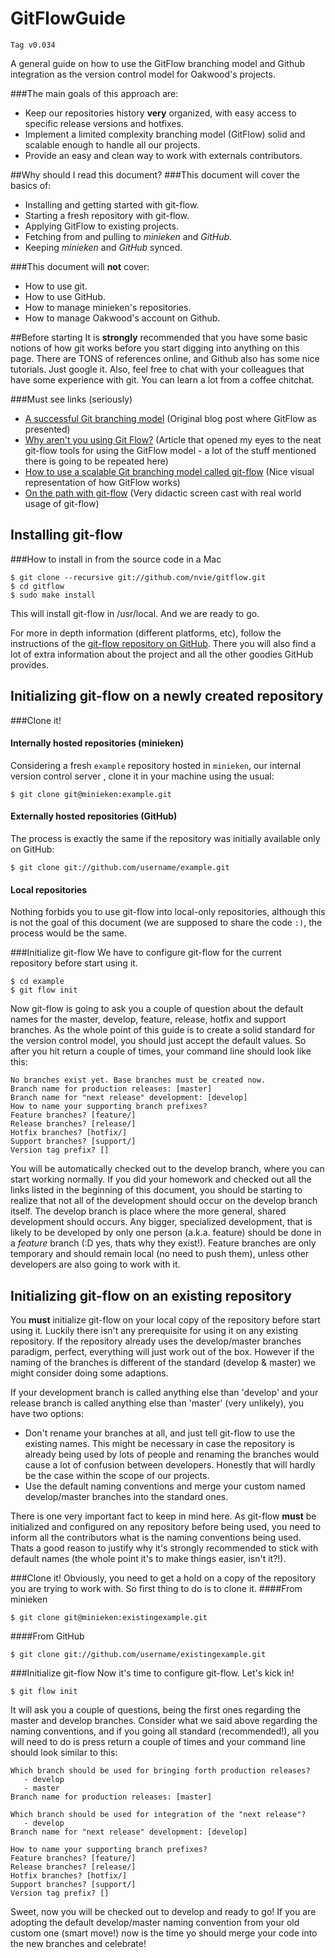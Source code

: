 GitFlowGuide
============
`Tag v0.034`

A general guide on how to use the GitFlow branching model and Github integration as the version control model for Oakwood's projects.

###The main goals of this approach are:
* Keep our repositories history **very** organized, with easy access to specific release versions and hotfixes.
* Implement a limited complexity branching model (GitFlow) solid and scalable enough to handle all our projects.
* Provide an easy and clean way to work with externals contributors.

##Why should I read this document?
###This document will cover the basics of:
* Installing and getting started with git-flow.
* Starting a fresh repository with git-flow.
* Applying GitFlow to existing projects.
* Fetching from and pulling to *minieken* and *GitHub*.
* Keeping *minieken* and *GitHub* synced.

###This document will **not** cover:
* How to use git.
* How to use GitHub.
* How to manage minieken's repositories.
* How to manage Oakwood's account on Github.

##Before starting
It is **strongly** recommended that you have some basic notions of how git works before you start digging into anything on this page.
There are TONS of references online, and Github also has some nice tutorials. Just google it.
Also, feel free to chat with your colleagues that have some experience with git. You can learn a lot from a coffee chitchat.

###Must see links (seriously)
* [A successful Git branching model](http://nvie.com/posts/a-successful-git-branching-model/) (Original blog post where GitFlow as presented)
* [Why aren't you using Git Flow?](http://jeffkreeftmeijer.com/2010/why-arent-you-using-git-flow/) (Article that opened my eyes to the neat git-flow tools for using the GitFlow model - a lot of the stuff mentioned there is going to be repeated here)
* [How to use a scalable Git branching model called git-flow](http://buildamodule.com/video/change-management-and-version-control-deploying-releases-features-and-fixes-with-git-how-to-use-a-scalable-git-branching-model-called-gitflow) (Nice visual representation of how GitFlow works)
* [On the path with git-flow](http://codesherpas.com/screencasts/on_the_path_gitflow.mov) (Very didactic screen cast with real world usage of git-flow)

Installing git-flow
-------------------
###How to install in from the source code in a Mac
````
$ git clone --recursive git://github.com/nvie/gitflow.git
$ cd gitflow
$ sudo make install
````
This will install git-flow in /usr/local. And we are ready to go.

For more in depth information (different platforms, etc), follow the instructions of the [git-flow repository on GitHub](https://github.com/nvie/gitflow). There you will also find a lot of extra information about the project and all the other goodies GitHub provides.

Initializing git-flow on a newly created repository
---------------------------------------------------
###Clone it!
#### Internally hosted repositories (minieken)
Considering a fresh `example` repository hosted in `minieken`, our internal version control server , clone it in your machine using the usual:

````
$ git clone git@minieken:example.git
````

#### Externally hosted repositories (GitHub)
The process is exactly the same if the repository was initially available only on GitHub: 

````
$ git clone git://github.com/username/example.git
````

#### Local repositories
Nothing forbids you to use git-flow into local-only repositories, although this is not the goal of this document (we are supposed to share the code `:)`, the process would be the same. 

###Initialize git-flow
We have to configure git-flow for the current repository before start using it.

````
$ cd example
$ git flow init
````

Now git-flow is going to ask you a couple of question about the default names for the master, develop, feature, release, hotfix and support branches. As the whole point of this guide is to create a solid standard for the version control model, you should just accept the default values.
So after you hit return a couple of times, your command line should look like this:

````
No branches exist yet. Base branches must be created now.
Branch name for production releases: [master] 
Branch name for "next release" development: [develop] 
How to name your supporting branch prefixes?
Feature branches? [feature/] 
Release branches? [release/] 
Hotfix branches? [hotfix/] 
Support branches? [support/] 
Version tag prefix? []
````

You will be automatically checked out to the develop branch, where you can start working normally.
If you did your homework and checked out all the links listed in the beginning of this document, you should be starting to realize that not all of the development should occur on the develop branch itself. The develop branch is place where the more general, shared development should occurs. 
Any bigger, specialized development, that is likely to be developed by only one person (a.k.a. feature) should be done in a *feature* branch (:D yes, thats why they exist!). Feature branches are only temporary and should remain local (no need to push them), unless other developers are also going to work with it.

Initializing git-flow on an existing repository
-----------------------------------------------
You **must** initialize git-flow on your local copy of the repository before start using it. Luckily there isn't any prerequisite for using it on any existing repository. If the repository already uses the develop/master branches paradigm, perfect, everything will just work out of the box. However if the naming of the branches is different of the standard (develop & master) we might consider doing some adaptions.

If your development branch is called anything else than 'develop' and your release branch is called anything else than 'master' (very unlikely), you have two options:
* Don't rename your branches at all, and just tell git-flow to use the existing names. This might be necessary in case the repository is already being used by lots of people and renaming the branches would cause a lot of confusion between developers. Honestly that will hardly be the case within the scope of our projects.
* Use the default naming conventions and merge your custom named develop/master branches into the standard ones.

There is one very important fact to keep in mind here. As git-flow **must** be initialized and configured on any repository before being used, you need to inform all the contributors what is the naming conventions being used. Thats a good reason to justify why it's strongly recommended to stick with default names (the whole point it's to make things easier, isn't it?!).

###Clone it!
Obviously, you need to get a hold on a copy of the repository you are trying to work with. So first thing to do is to clone it.
####From minieken

````
$ git clone git@minieken:existingexample.git
````

####From GitHub

````
$ git clone git://github.com/username/existingexample.git
````

###Initialize git-flow
Now it's time to configure git-flow. Let's kick in!

````
$ git flow init
````

It will ask you a couple of questions, being the first ones regarding the master and develop branches. Consider what we said above regarding the naming conventions, and if you going  all standard (recommended!), all you will need to do is press return a couple of times and your command line should look similar to this:

````
Which branch should be used for bringing forth production releases?
   - develop
   - master
Branch name for production releases: [master] 

Which branch should be used for integration of the "next release"?
   - develop
Branch name for "next release" development: [develop] 

How to name your supporting branch prefixes?
Feature branches? [feature/] 
Release branches? [release/] 
Hotfix branches? [hotfix/] 
Support branches? [support/] 
Version tag prefix? [] 
````

Sweet, now you will be checked out to develop and ready to go! If you are adopting  the default develop/master naming convention from your old custom one (smart move!) now is the time yo should merge your code into the new branches and celebrate!